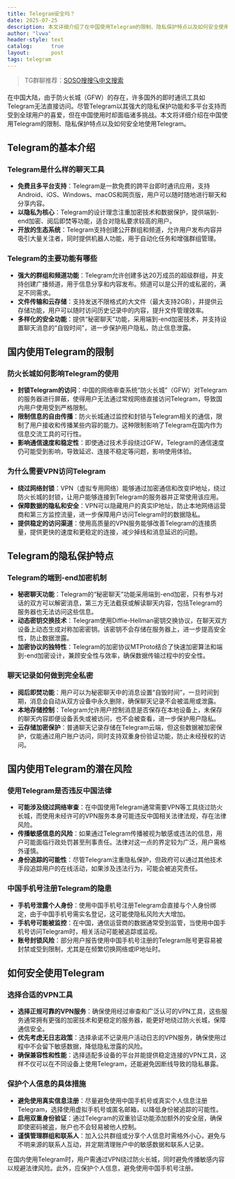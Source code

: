 ```yaml
---
title: Telegram安全吗？
date: 2025-07-25
description: 本文详细介绍了在中国使用Telegram的限制、隐私保护特点以及如何安全使用Telegram，帮助用户了解并规避潜在的风险。
author: "lvwa"
header-style: text
catalog:      true
layout:       post
tags: telegram
---
```


>TG群聊推荐：[SOSO搜搜🔍中文搜索](https://t.me/lvwapro)

在中国大陆，由于防火长城（GFW）的存在，许多国外的即时通讯工具如Telegram无法直接访问。尽管Telegram以其强大的隐私保护功能和多平台支持而受到全球用户的喜爱，但在中国使用时却面临诸多挑战。本文将详细介绍在中国使用Telegram的限制、隐私保护特点以及如何安全地使用Telegram。

## Telegram的基本介绍

### Telegram是什么样的聊天工具

- **免费且多平台支持**：Telegram是一款免费的跨平台即时通讯应用，支持Android、iOS、Windows、macOS和网页版，用户可以随时随地进行聊天和分享内容。
- **以隐私为核心**：Telegram的设计理念注重加密技术和数据保护，提供端到-end加密、阅后即焚等功能，适合对隐私要求较高的用户。
- **开放的生态系统**：Telegram支持创建公开群组和频道，允许用户发布内容并吸引大量关注者，同时提供机器人功能，用于自动化任务和增强群组管理。

### Telegram的主要功能有哪些

- **强大的群组和频道功能**：Telegram允许创建多达20万成员的超级群组，并支持创建广播频道，用于信息分享和内容发布。频道可以是公开的或私密的，满足不同需求。
- **文件传输和云存储**：支持发送不限格式的大文件（最大支持2GB），并提供云存储功能，用户可以随时访问历史记录中的内容，提升文件管理效率。
- **多样化的安全功能**：提供“秘密聊天”功能，采用端到-end加密技术，并支持设置聊天消息的“自毁时间”，进一步保护用户隐私，防止信息泄露。

## 国内使用Telegram的限制

### 防火长城如何影响Telegram的使用

- **封锁Telegram的访问**：中国的网络审查系统“防火长城”（GFW）对Telegram的服务器进行屏蔽，使得用户无法通过常规网络直接访问Telegram，导致国内用户使用受到严格限制。
- **限制信息的自由传播**：防火长城通过监控和封锁与Telegram相关的通信，限制了用户接收和传播某些内容的能力。这种限制影响了Telegram在国内作为信息交流工具的可行性。
- **影响通信速度和稳定性**：即使通过技术手段绕过GFW，Telegram的通信速度仍可能受到影响，导致延迟、连接不稳定等问题，影响使用体验。

### 为什么需要VPN访问Telegram

- **绕过网络封锁**：VPN（虚拟专用网络）能够通过加密通信和改变IP地址，绕过防火长城的封锁，让用户能够连接到Telegram的服务器并正常使用该应用。
- **保障数据的隐私和安全**：VPN可以隐藏用户的真实IP地址，防止本地网络运营商和第三方监控流量，进一步保障用户访问Telegram时的数据隐私。
- **提供稳定的访问渠道**：使用高质量的VPN服务能够改善Telegram的连接质量，提供更快的速度和更稳定的连接，减少掉线和消息延迟的问题。

## Telegram的隐私保护特点

### Telegram的端到-end加密机制

- **秘密聊天功能**：Telegram的“秘密聊天”功能采用端到-end加密，只有参与对话的双方可以解密消息，第三方无法截获或解读聊天内容，包括Telegram的服务器也无法访问这些信息。
- **动态密钥交换技术**：Telegram使用Diffie-Hellman密钥交换协议，在聊天双方设备上动态生成对称加密密钥。该密钥不会存储在服务器上，进一步提高安全性，防止数据泄露。
- **加密协议的独特性**：Telegram的加密协议MTProto结合了快速加密算法和端到-end加密设计，兼顾安全性与效率，确保数据传输过程中的安全性。

### 聊天记录如何做到完全私密

- **阅后即焚功能**：用户可以为秘密聊天中的消息设置“自毁时间”，一旦时间到期，消息会自动从双方设备中永久删除，确保聊天记录不会被滥用或泄露。
- **本地存储控制**：Telegram允许用户控制消息是否保存在本地设备上，未保存的聊天内容即便设备丢失或被访问，也不会被查看，进一步保护用户隐私。
- **云存储加密保护**：普通聊天记录存储在Telegram云端，但这些数据被加密保护，仅能通过用户账户访问，同时支持双重身份验证功能，防止未经授权的访问。

## 国内使用Telegram的潜在风险

### 使用Telegram是否违反中国法律

- **可能涉及绕过网络审查**：在中国使用Telegram通常需要VPN等工具绕过防火长城，而使用未经许可的VPN服务本身可能违反中国相关法律法规，存在法律风险。
- **传播敏感信息的风险**：如果通过Telegram传播被视为敏感或违法的信息，用户可能面临行政处罚甚至刑事责任。法律对这一点的界定较为广泛，用户需格外谨慎。
- **身份追踪的可能性**：尽管Telegram注重隐私保护，但政府可以通过其他技术手段追踪用户的在线活动，如果涉及违法行为，可能会被追究责任。

### 中国手机号注册Telegram的隐患

- **手机号泄露个人身份**：使用中国手机号注册Telegram会直接与个人身份绑定，由于中国手机号需实名登记，这可能使隐私风险大大增加。
- **手机号可能被监控**：在中国，通信运营商的数据通常受到监管，当使用中国手机号访问Telegram时，相关活动可能被追踪或监视。
- **账号封锁风险**：部分用户报告使用中国手机号注册的Telegram账号更容易被封禁或受到限制，尤其是在频繁切换网络或IP地址时。

## 如何安全使用Telegram

### 选择合适的VPN工具

- **选择正规可靠的VPN服务**：确保使用经过审查和广泛认可的VPN工具，这些服务通常拥有更强的加密技术和更稳定的服务器，能更好地绕过防火长城，保障通信安全。
- **优先考虑无日志政策**：选择承诺不记录用户活动日志的VPN服务，确保使用过程中不会留下敏感数据，降低隐私泄露的风险。
- **确保兼容性和性能**：选择适配多设备的平台并能提供稳定连接的VPN工具，这样不仅可以在不同设备上使用Telegram，还能避免因断线导致的隐私暴露。

### 保护个人信息的具体措施

- **避免使用真实信息注册**：尽量避免使用中国手机号或真实个人信息注册Telegram，选择使用虚拟手机号或匿名邮箱，以降低身份被追踪的可能性。
- **启用双重身份验证**：通过Telegram的双重验证功能添加额外的安全层，确保即使密码被盗，账户也不会轻易被他人控制。
- **谨慎管理群组和联系人**：加入公共群组或分享个人信息时需格外小心，避免与不明来源的联系人互动，并定期清理账户中的敏感数据和联系人记录。

在国内使用Telegram时，用户需通过VPN绕过防火长城，同时避免传播敏感内容以规避法律风险。此外，应保护个人信息，避免使用中国手机号注册。